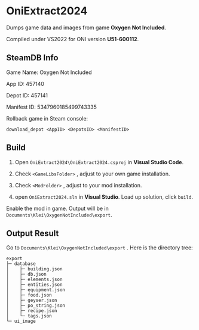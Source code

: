# OniExtract2024

Dumps game data and images from game **Oxygen Not Included**.

Compiled under VS2022 for ONI version **U51-600112**.

## SteamDB Info

Game Name: Oxygen Not Included

App ID: 457140

Depot ID: 457141

Manifest ID: 5347960185499743335

Rollback game in Steam console:

```
download_depot <AppID> <DepotsID> <ManifestID>
```

## Build

1. Open `OniExtract2024\OniExtract2024.csproj` in **Visual Studio Code**.
2. Check `<GameLibsFolder>` , adjust to your own game installation.
3. Check `<ModFolder>` , adjust to your mod installation.

4. open `OniExtract2024.sln` in **Visual Studio**. Load up solution, click `build`. 

Enable the mod in game. Output will be in `Documents\Klei\OxygenNotIncluded\export`.

## Output Result

Go to `Documents\Klei\OxygenNotIncluded\export` . Here is the directory tree:

```
export
├─ database
│    ├─ building.json
│    ├─ db.json
│    ├─ elements.json
│    ├─ entities.json
│    ├─ equipment.json
│    ├─ food.json
│    ├─ geyser.json
│    ├─ po_string.json
│    ├─ recipe.json
│    └─ tags.json
└─ ui_image
```